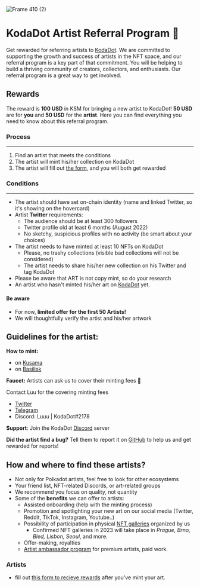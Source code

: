 
![Frame 410 (2)](https://user-images.githubusercontent.com/90852205/218258861-d69f7c39-0a25-438d-80c9-86649937fe5c.png)

# ****Koda****Dot Artist Referral Program 🎨

Get rewarded for referring artists to [KodaDot](https://kodadot.xyz/). We are committed to supporting the growth and success of artists in the NFT space, and our referral program is a key part of that commitment.  You will be helping to build a thriving community of creators, collectors, and enthusiasts. Our referral program is a great way to get involved.

## Rewards

The reward is **100 USD** in KSM for bringing a new artist to KodaDot! **50 USD** are for **you** and **50 USD** for the **artist**. 
Here you can find everything you need to know about this referral program. 

### Process
---

1. Find an artist that meets the conditions
2. The artist will mint his/her collection on KodaDot
3. The artist will fill out [the form](https://form.kodadot.xyz/referral), and you will both get rewarded

### Conditions
---

- The artist should have set on-chain identity (name and linked Twitter, so it's showing on the hovercard)
- Artist **Twitter** requirements:
    - The audience should be at least 300 followers
    - Twitter profile old at least 6 months (August 2022)
    - No sketchy, suspicious profiles with no activity (be smart about your choices)
- The artist needs to have minted at least 10 NFTs on KodaDot
    - Please, no trashy collections (visible bad collections will not be considered)
    - The artist needs to share his/her new collection on his Twitter and tag KodaDot
- Please be aware that ART is not copy mint, so do your research
- An artist who hasn't minted his/her art on [KodaDot](https://kodadot.xyz/) yet.

#### Be aware

- For now, **limited offer for the first 50 Artists!**
- We will thoughtfully verify the artist and his/her artwork

## Guidelines for the artist:

**How to mint:**
- on [Kusama](https://luuu.substack.com/p/first-time-minting-on-kodadot)
- on [Basilisk](https://luuu.substack.com/p/how-to-mint-on-basilisk)

**Faucet:**  Artists can ask us to cover their minting fees 🤝

Contact Luu for the covering minting fees

- [Twitter](https://twitter.com/Just_Luuuu)
- [Telegram](https://www.t.me/Just_Luuuu)
- Discord: Luuu | KodaDot#2178

**Support**: Join the KodaDot [Discord](https://discord.gg/kodadot) server 

**Did the artist find a bug?** Tell them to report it on [GitHub](https://github.com/kodadot/nft-gallery/issues/new?assignees=&labels=bug&template=bug.yml&title=Be+descriptive+and+short) to help us and get rewarded for reports!

## How and where to find these artists?

- Not only for Polkadot artists, feel free to look for other ecosystems
- Your friend list, NFT-related Discords, or art-related groups
- We recommend you focus on quality, not quantity
- Some of the **benefits** we can offer to artists:
    - Assisted onboarding (help with the minting process)
    - Promotion and spotlighting your new art on our social media (Twitter, Reddit, TikTok, Instagram, Youtube..)
    - Possibility of participation in physical [NFT galleries](https://luuu.substack.com/p/kodadot-offline-nft-galleries-in) organized by us
        - Confirmed NFT galleries in 2023 will take place in *Prague, Brno, Bled, Lisbon, Seoul*, and more.
    - Offer-making, royalties
    - [Artist ambassador program](https://www.notion.so/Artist-Ambassador-Program-06dec6af2a724bf7b62a6ea87db134b8) for premium artists, paid work.

### Artists 
- fill out [this form to recieve rewards](https://form.kodadot.xyz/referral) after you've mint your art.
